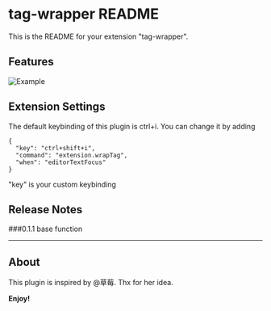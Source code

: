 # tag-wrapper README

This is the README for your extension "tag-wrapper". 

## Features

![Example](https://github.com/hwen/tag-wrapper/master/preview.gif)

## Extension Settings

The default keybinding of this plugin is ctrl+i. You can change it by adding 

```
{ 
  "key": "ctrl+shift+i",                
  "command": "extension.wrapTag",
  "when": "editorTextFocus" 
}
```

"key" is your custom keybinding

## Release Notes

###0.1.1
base function 

-----------------------------------------------------------------------------------------------------------

## About

This plugin is inspired by @草莓. Thx for her idea.

**Enjoy!**